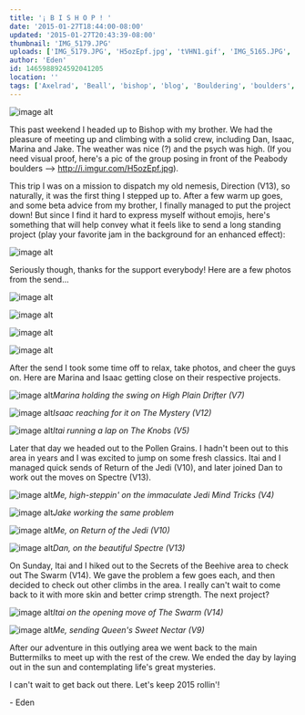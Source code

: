 ```yaml
---
title: '¡ B I S H O P ! '
date: '2015-01-27T18:44:00-08:00'
updated: '2015-01-27T20:43:39-08:00'
thumbnail: 'IMG_5179.JPG'
uploads: ['IMG_5179.JPG', 'H5ozEpf.jpg', 'tVHN1.gif', 'IMG_5165.JPG', 'IMG_5166.JPG', 'IMG_5167.JPG', 'IMG_5168.JPG', 'IMG_1296.jpg', 'IMG_5163.JPG', 'IMG_5174.jpg', 'IMG_1317.jpg', 'IMG_1340.jpg', 'IMG_1347.jpg', 'IMG_1358.jpg', 'IMG_5196.JPG', 'IMG_1393.jpg']
author: 'Eden'
id: 1465988924592041205
location: ''
tags: ['Axelrad', 'Beall', 'bishop', 'blog', 'Bouldering', 'boulders', 'buttermilker', 'buttermilks', 'California', 'Climbing', 'Daniel Woods', 'Eden', 'Five Ten', 'granite', 'Itai', 'jedi']
---
```


![image alt](uploads/IMG_5179.JPG)

This past weekend I headed up to Bishop with my brother. We had the pleasure of meeting up and climbing with a solid crew, including Dan, Isaac, Marina and Jake. The weather was nice (?) and the psych was high. (If you need visual proof, here's a pic of the group posing in front of the Peabody boulders --> <http://i.imgur.com/H5ozEpf.jpg>).

This trip I was on a mission to dispatch my old nemesis, Direction (V13), so naturally, it was the first thing I stepped up to. After a few warm up goes, and some beta advice from my brother, I finally managed to put the project down! But since I find it hard to express myself without emojis, here's something that will help convey what it feels like to send a long standing project (play your favorite jam in the background for an enhanced effect):

![image alt](uploads/tVHN1.gif)

Seriously though, thanks for the support everybody! Here are a few photos from the send...

![image alt](uploads/IMG_5165.JPG)

![image alt](uploads/IMG_5166.JPG)

![image alt](uploads/IMG_5167.JPG)

![image alt](uploads/IMG_5168.JPG)

After the send I took some time off to relax, take photos, and cheer the guys on. Here are Marina and Isaac getting close on their respective projects.

![image alt](uploads/IMG_1296.jpg)*Marina holding the swing on High Plain Drifter (V7)*

![image alt](uploads/IMG_5163.JPG)*Isaac reaching for it on The Mystery (V12)*

![image alt](uploads/IMG_5174.jpg)*Itai running a lap on The Knobs (V5)*

Later that day we headed out to the Pollen Grains. I hadn't been out to this area in years and I was excited to jump on some fresh classics. Itai and I managed quick sends of Return of the Jedi (V10), and later joined Dan to work out the moves on Spectre (V13).

![image alt](uploads/IMG_1317.jpg)*Me, high-steppin' on the immaculate Jedi Mind Tricks (V4)*

![image alt](uploads/IMG_1340.jpg)*Jake working the same problem*

![image alt](uploads/IMG_1347.jpg)*Me, on Return of the Jedi (V10)*

![image alt](uploads/IMG_1358.jpg)*Dan, on the beautiful Spectre (V13)*

On Sunday, Itai and I hiked out to the Secrets of the Beehive area to check out The Swarm (V14). We gave the problem a few goes each, and then decided to check out other climbs in the area. I really can't wait to come back to it with more skin and better crimp strength. The next project?

![image alt](uploads/IMG_5196.JPG)*Itai on the opening move of The Swarm (V14)*

![image alt](uploads/IMG_1393.jpg)*Me, sending Queen's Sweet Nectar (V9)*

After our adventure in this outlying area we went back to the main Buttermilks to meet up with the rest of the crew. We ended the day by laying out in the sun and contemplating life's great mysteries.

I can't wait to get back out there. Let's keep 2015 rollin'!

\- Eden
